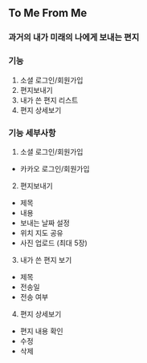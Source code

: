 ## To Me From Me
### 과거의 내가 미래의 나에게 보내는 편지

### 기능
1. 소셜 로그인/회원가입
2. 편지보내기
3. 내가 쓴 편지 리스트
4. 편지 상세보기

### 기능 세부사항
1. 소셜 로그인/회원가입
  - 카카오 로그인/회원가입
  
2. 편지보내기
  - 제목
  - 내용
  - 보내는 날짜 설정
  - 위치 지도 공유
  - 사진 업로드 (최대 5장)
  
3. 내가 쓴 편지 보기
  - 제목
  - 전송일
  - 전송 여부
  
4. 편지 상세보기
  - 편지 내용 확인
  - 수정
  - 삭제
